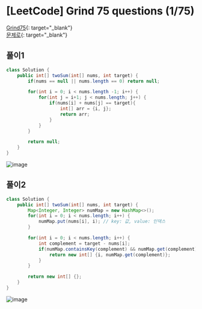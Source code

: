 # [LeetCode] Grind 75 questions (1/75)
[Grind75](https://www.techinterviewhandbook.org/grind75){: target="_blank"}  
[문제로](https://leetcode.com/problems/two-sum/description/){: target="_blank"}

## 풀이1
```java
class Solution {
    public int[] twoSum(int[] nums, int target) {
        if(nums == null || nums.length == 0) return null;

        for(int i = 0; i < nums.length -1; i++) {
            for(int j = i+1; j < nums.length; j++) {
                if(nums[i] + nums[j] == target){
                    int[] arr = {i, j};
                    return arr;
                }
            }
        }

        return null;
    }
}
```

![image](https://github.com/nullnull-kim/nullnull-kim.github.io/assets/77221161/51341444-3d97-42f6-b26f-353fde4f5975)


## 풀이2
```java
class Solution {
    public int[] twoSum(int[] nums, int target) {
        Map<Integer, Integer> numMap = new HashMap<>();
        for(int i = 0; i < nums.length; i++) {
            numMap.put(nums[i], i); // key: 값, value: 인덱스
        }

        for(int i = 0; i < nums.length; i++) {
            int complement = target - nums[i];
            if(numMap.containsKey(complement) && numMap.get(complement) != i) {
                return new int[] {i, numMap.get(complement)};
            }
        }

        return new int[] {};
    }
}
```
![image](https://github.com/nullnull-kim/nullnull-kim.github.io/assets/77221161/f63881ac-9ecd-4cb0-8a69-404cbef3a22b)